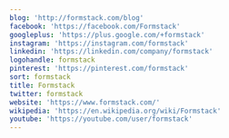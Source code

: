 ```yaml
---
blog: 'http://formstack.com/blog'
facebook: 'https://facebook.com/Formstack'
googleplus: 'https://plus.google.com/+formstack'
instagram: 'https://instagram.com/formstack'
linkedin: 'https://linkedin.com/company/formstack'
logohandle: formstack
pinterest: 'https://pinterest.com/formstack'
sort: formstack
title: Formstack
twitter: formstack
website: 'https://www.formstack.com/'
wikipedia: 'https://en.wikipedia.org/wiki/Formstack'
youtube: 'https://youtube.com/user/formstack'
---
```

